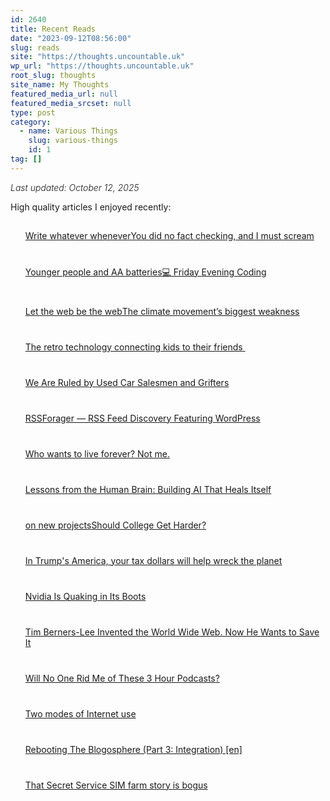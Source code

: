 ```yaml
---
id: 2640
title: Recent Reads
date: "2023-09-12T08:56:00"
slug: reads
site: "https://thoughts.uncountable.uk"
wp_url: "https://thoughts.uncountable.uk"
root_slug: thoughts
site_name: My Thoughts
featured_media_url: null
featured_media_srcset: null
type: post
category:
  - name: Various Things
    slug: various-things
    id: 1
tag: []
---
```



<div class="wp-block-group is-layout-flow wp-block-group-is-layout-flow" style="font-style:italic;font-weight:300">Last updated: October 12, 2025
</div>



<p>High quality articles I enjoyed recently:</p>


<div class="feedzy-dae6391978e46b26b75ba179f91fdb80 feedzy-rss"><ul><li  style="padding: 15px 0 25px" class="rss_item"><span class="title"><a href="https://robertbirming.com/write-whatever-whenever/" target="_blank" rel=" noopener">Write whatever whenever</a></span><div class="rss_content" style=""></div></li><li  style="padding: 15px 0 25px" class="rss_item"><span class="title"><a href="https://shkspr.mobi/blog/2025/10/i-have-no-facts-and-i-must-scream/" target="_blank" rel=" noopener">You did no fact checking, and I must scream</a></span><div class="rss_content" style=""></div></li><li  style="padding: 15px 0 25px" class="rss_item"><span class="title"><a href="https://rubenerd.com/younger-people-and-aa-batteries/" target="_blank" rel=" noopener">Younger people and AA batteries</a></span><div class="rss_content" style=""></div></li><li  style="padding: 15px 0 25px" class="rss_item"><span class="title"><a href="https://html-chunder.neocities.org/blog/friday-evening-coding-20251003/" target="_blank" rel=" noopener">💻 Friday Evening Coding</a></span><div class="rss_content" style=""></div></li><li  style="padding: 15px 0 25px" class="rss_item"><span class="title"><a href="http://scripting.com/2025/10/03/135728.html?title=letTheWebBeTheWeb" target="_blank" rel=" noopener">Let the web be the web</a></span><div class="rss_content" style=""></div></li><li  style="padding: 15px 0 25px" class="rss_item"><span class="title"><a href="https://www.vox.com/future-perfect/463643/eat-lancet-plant-based-diet-climate-week" target="_blank" rel=" noopener">The climate movement’s biggest weakness</a></span><div class="rss_content" style=""></div></li><li  style="padding: 15px 0 25px" class="rss_item"><span class="title"><a href="https://www.vox.com/life/463270/kids-landline-phone-smartphone-tin-can" target="_blank" rel=" noopener">The retro technology connecting kids to their friends </a></span><div class="rss_content" style=""></div></li><li  style="padding: 15px 0 25px" class="rss_item"><span class="title"><a href="https://www.theindex.media/p/we-are-ruled-by-used-car-salesmen-and-grifters" target="_blank" rel=" noopener">We Are Ruled by Used Car Salesmen and Grifters</a></span><div class="rss_content" style=""></div></li><li  style="padding: 15px 0 25px" class="rss_item"><span class="title"><a href="https://www.calishat.com/2025/10/01/rssforager-rss-feed-discovery-featuring-wordpress/" target="_blank" rel=" noopener">RSSForager — RSS Feed Discovery Featuring WordPress</a></span><div class="rss_content" style=""></div></li><li  style="padding: 15px 0 25px" class="rss_item"><span class="title"><a href="https://www.freethink.com/biotech/living-forever" target="_blank" rel=" noopener">Who wants to live forever? Not me.</a></span><div class="rss_content" style=""></div></li><li  style="padding: 15px 0 25px" class="rss_item"><span class="title"><a href="https://communities.springernature.com/posts/lessons-from-the-human-brain-building-ai-that-heals-itself" target="_blank" rel=" noopener">Lessons from the Human Brain: Building AI That Heals Itself</a></span><div class="rss_content" style=""></div></li><li  style="padding: 15px 0 25px" class="rss_item"><span class="title"><a href="https://rebeccatoh.co/on-new-projects/" target="_blank" rel=" noopener">on new projects</a></span><div class="rss_content" style=""></div></li><li  style="padding: 15px 0 25px" class="rss_item"><span class="title"><a href="https://www.newyorker.com/culture/open-questions/should-college-get-harder" target="_blank" rel=" noopener">Should College Get Harder?</a></span><div class="rss_content" style=""></div></li><li  style="padding: 15px 0 25px" class="rss_item"><span class="title"><a href="https://www.dailykos.com/story/2025/9/29/2346095/-In-Trump-s-America-your-tax-dollars-will-help-wreck-the-planet?pm_campaign=blog&#038;pm_medium=rss&#038;pm_source=" target="_blank" rel=" noopener">In Trump's America, your tax dollars will help wreck the planet</a></span><div class="rss_content" style=""></div></li><li  style="padding: 15px 0 25px" class="rss_item"><span class="title"><a href="https://futurism.com/artificial-intelligence/nvidia-china-chips" target="_blank" rel=" noopener">Nvidia Is Quaking in Its Boots</a></span><div class="rss_content" style=""></div></li><li  style="padding: 15px 0 25px" class="rss_item"><span class="title"><a href="https://www.newyorker.com/magazine/2025/10/06/tim-berners-lee-invented-the-world-wide-web-now-he-wants-to-save-it" target="_blank" rel=" noopener">Tim Berners-Lee Invented the World Wide Web. Now He Wants to Save It</a></span><div class="rss_content" style=""></div></li><li  style="padding: 15px 0 25px" class="rss_item"><span class="title"><a href="https://www.theindex.media/p/will-no-one-rid-me-of-these-3-hour-podcasts" target="_blank" rel=" noopener">Will No One Rid Me of These 3 Hour Podcasts?</a></span><div class="rss_content" style=""></div></li><li  style="padding: 15px 0 25px" class="rss_item"><span class="title"><a href="https://tracydurnell.com/2025/09/28/two-modes-of-internet-use/" target="_blank" rel=" noopener">Two modes of Internet use</a></span><div class="rss_content" style=""></div></li><li  style="padding: 15px 0 25px" class="rss_item"><span class="title"><a href="https://climbtothestars.org/archives/2025/09/28/rebooting-the-blogosphere-part-3-integration/" target="_blank" rel=" noopener">Rebooting The Blogosphere (Part 3: Integration) [en]</a></span><div class="rss_content" style=""></div></li><li  style="padding: 15px 0 25px" class="rss_item"><span class="title"><a href="https://cybersect.substack.com/p/that-secret-service-sim-farm-story" target="_blank" rel=" noopener">That Secret Service SIM farm story is bogus</a></span><div class="rss_content" style=""></div></li></ul> </div><style type="text/css" media="all">.feedzy-rss .rss_item .rss_image{float:left;position:relative;border:none;text-decoration:none;max-width:100%}.feedzy-rss .rss_item .rss_image span{display:inline-block;position:absolute;width:100%;height:100%;background-position:50%;background-size:cover}.feedzy-rss .rss_item .rss_image{margin:.3em 1em 0 0;content-visibility:auto}.feedzy-rss ul{list-style:none}.feedzy-rss ul li{display:inline-block}</style>
